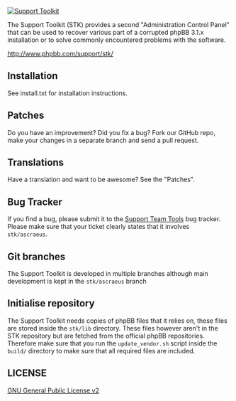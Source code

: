 [![Support Toolkit](http://www.phpbb.com/theme/images/support/support_toolkit_logo_small.png)](http://www.phpbb.com/support/stk/ "Support Toolkit")

The Support Toolkit (STK) provides a second "Administration Control Panel" that can be used to recover various part of a corrupted phpBB 3.1.x installation or to solve commonly encountered problems with the software. 

http://www.phpbb.com/support/stk/

## Installation
See install.txt for installation instructions.

## Patches
Do you have an improvement? Did you fix a bug? Fork our GitHub repo, make your changes in a separate branch and send a pull request.

## Translations
Have a translation and want to be awesome? See the "Patches".

## Bug Tracker
If you find a bug, please submit it to the [Support Team Tools](http://www.phpbb.com/bugs/supportteamtools/ "Supprt Team Tools") bug tracker. Please make sure that your ticket clearly states that it involves `stk/ascraeus`.

## Git branches
The Support Toolkit is developed in multiple branches although main development is kept in the `stk/ascraeus` branch

## Initialise repository
The Support Toolkit needs copies of phpBB files that it relies on, these files are stored inside the `stk/lib` directory. These files however aren't in the STK repository but are fetched from the official phpBB repositories. Therefore make sure that you run the `update_vendor.sh` script inside the `build/` directory to make sure that all required files are included.

## LICENSE
[GNU General Public License v2](http://opensource.org/licenses/gpl-2.0.php)